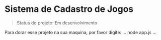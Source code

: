 <h1>Sistema de Cadastro de Jogos</h1>

> Status do projeto: Em desenvolvimento

Para dorar esse projeto na sua maquina, por favor digite:
...
node app.js
...
